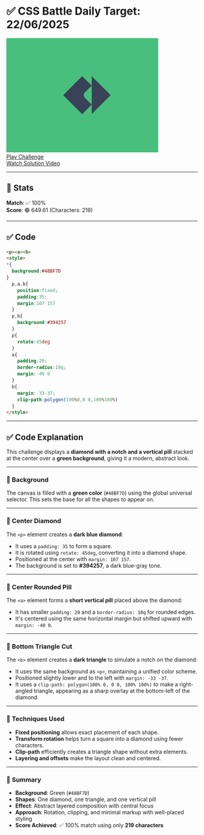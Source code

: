 # ✅ CSS Battle Daily Target: 22/06/2025

![Target](./images/22.png)  
[Play Challenge](https://cssbattle.dev/play/nCkhRjSpKG3KerHDmAf4)  
[Watch Solution Video](https://youtube.com/shorts/HxaabZWIZUo)

---

## 🔢 Stats

**Match**: ✅ 100%  
**Score**: 🟢 649.61 (Characters: 219)

---

## ✅ Code

```html
<p><a><b>
<style>
*{
  background:#48BF7D
}
  p,a,b{
    position:fixed;
    padding:35;
    margin:107 157
  }
  p,b{
    background:#394257
  }
  p{
    rotate:45deg
  }
  a{
    padding:20;
    border-radius:10q;
    margin:-40 0
  }
  b{
    margin:-33-37;
    clip-path:polygon(100%0,0 0,100%100%)
  }
</style>
```

---

## ✅ Code Explanation

This challenge displays a **diamond with a notch and a vertical pill** stacked at the center over a **green background**, giving it a modern, abstract look.

---

### 🎨 Background

The canvas is filled with a **green color** (`#48BF7D`) using the global universal selector. This sets the base for all the shapes to appear on.

---

### 🔷 Center Diamond

The `<p>` element creates a **dark blue diamond**:

* It uses a `padding: 35` to form a square.
* It is rotated using `rotate: 45deg`, converting it into a diamond shape.
* Positioned at the center with `margin: 107 157`.
* The background is set to **#394257**, a dark blue-gray tone.

---

### 🔲 Center Rounded Pill

The `<a>` element forms a **short vertical pill** placed above the diamond:

* It has smaller `padding: 20` and a `border-radius: 10q` for rounded edges.
* It's centered using the same horizontal margin but shifted upward with `margin: -40 0`.

---

### 🔺 Bottom Triangle Cut

The `<b>` element creates a **dark triangle** to simulate a notch on the diamond:

* It uses the same background as `<p>`, maintaining a unified color scheme.
* Positioned slightly lower and to the left with `margin: -33 -37`.
* It uses a `clip-path: polygon(100% 0, 0 0, 100% 100%)` to make a right-angled triangle, appearing as a sharp overlay at the bottom-left of the diamond.

---

### 🧠 Techniques Used

* **Fixed positioning** allows exact placement of each shape.
* **Transform rotation** helps turn a square into a diamond using fewer characters.
* **Clip-path** efficiently creates a triangle shape without extra elements.
* **Layering and offsets** make the layout clean and centered.

---

### 🏁 Summary

* **Background**: Green (`#48BF7D`)
* **Shapes**: One diamond, one triangle, and one vertical pill
* **Effect**: Abstract layered composition with central focus
* **Approach**: Rotation, clipping, and minimal markup with well-placed styling
* **Score Achieved**: ✅ 100% match using only **219 characters**